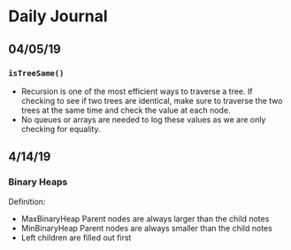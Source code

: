 # Daily Journal

## 04/05/19

### `isTreeSame()`
- Recursion is one of the most efficient ways to traverse a tree. If checking to see if two trees are identical, make sure to traverse the two trees at the same time and check the value at each node.
- No queues or arrays are needed to log these values as we are only checking for equality.

## 4/14/19

### Binary Heaps
Definition:
- MaxBinaryHeap Parent nodes are always larger than the child notes
- MinBinaryHeap Parent nodes are always smaller than the child notes
- Left children are filled out first



